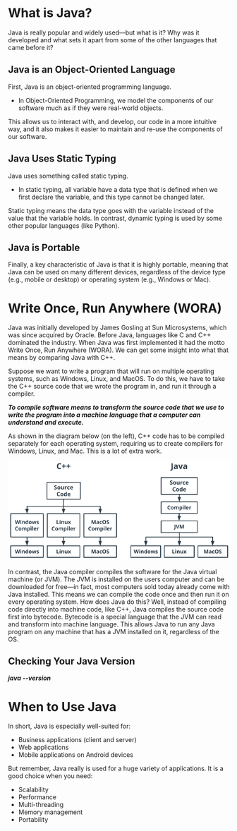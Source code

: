 #  What is Java?

Java is really popular and widely used—but what is it? Why was it developed and what sets it apart from some of the other languages that came before it?

## Java is an Object-Oriented Language

First, Java is an object-oriented programming language.

* In Object-Oriented Programming, we model the components of our software much as if they were real-world objects.

This allows us to interact with, and develop, our code in a more intuitive way, and it also makes it easier to maintain and re-use the components of our software.

## Java Uses Static Typing

Java uses something called static typing.

* In static typing, all variable have a data type that is defined when we first declare the variable, and this type cannot be changed later.

Static typing means the data type goes with the variable instead of the value that the variable holds. In contrast, dynamic typing is used by some other popular languages (like Python). 

## Java is Portable

Finally, a key characteristic of Java is that it is highly portable, meaning that Java can be used on many different devices, regardless of the device type (e.g., mobile or desktop) or operating system (e.g., Windows or Mac).

# Write Once, Run Anywhere (WORA)

Java was initially developed by James Gosling at Sun Microsystems, which was since acquired by Oracle. Before Java, languages like C and C++ dominated the industry. When Java was first implemented it had the motto Write Once, Run Anywhere (WORA). We can get some insight into what that means by comparing Java with C++.

Suppose we want to write a program that will run on multiple operating systems, such as Windows, Linux, and MacOS. To do this, we have to take the C++ source code that we wrote the program in, and run it through a compiler.

***To compile software means to transform the source code that we use to write the program into a machine language that a computer can understand and execute.***

As shown in the diagram below (on the left), C++ code has to be compiled separately for each operating system, requiring us to create compilers for Windows, Linux, and Mac. This is a lot of extra work.

![](./fig/cplusplusvsjava.png)

In contrast, the Java compiler compiles the software for the Java virtual machine (or JVM). The JVM is installed on the users computer and can be downloaded for free—in fact, most computers sold today already come with Java installed. This means we can compile the code once and then run it on every operating system. How does Java do this? Well, instead of compiling code directly into machine code, like C++, Java compiles the source code first into bytecode. Bytecode is a special language that the JVM can read and transform into machine language. This allows Java to run any Java program on any machine that has a JVM installed on it, regardless of the OS.

## Checking Your Java Version

***java --version***
 
# When to Use Java

In short, Java is especially well-suited for:

* Business applications (client and server)
* Web applications
* Mobile applications on Android devices

But remember, Java really is used for a huge variety of applications. It is a good choice when you need:

* Scalability
* Performance
* Multi-threading
* Memory management
* Portability
